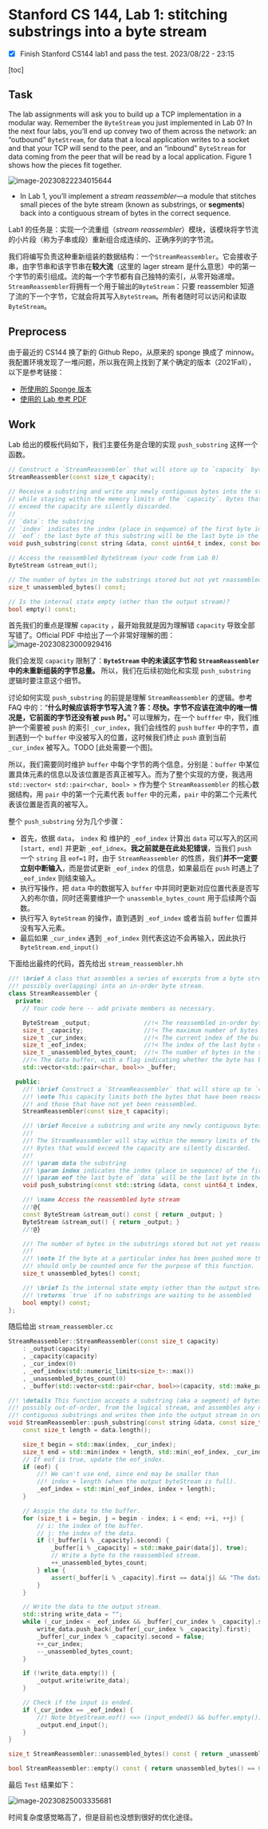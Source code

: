 # Stanford CS 144, Lab 1: stitching substrings into a byte stream

- [x] Finish Stanford CS144 lab1 and pass the test. 2023/08/22 - 23:15

[toc]

## Task

The lab assignments will ask you to build up a TCP implementation in a modular way. Remember the `ByteStream` you just implemented in Lab 0? In the next four labs, you’ll end up convey two of them across the network: an “outbound” `ByteStream`, for data that a local application writes to a socket and that your TCP will send to the peer, and an “inbound” `ByteStream` for data coming from the peer that will be read by a local application. Figure 1 shows how the pieces fit together.

 ![image-20230822234015644](assets/lab1_1.png)

- In Lab 1, you’ll implement a *stream reassembler*—a module that stitches small pieces of the byte stream (known as substrings, or **segments**) back into a contiguous stream of bytes in the correct sequence.

Lab1 的任务是：实现一个流重组（*stream reassembler*）模块，该模块将字节流的小片段（称为子串或段）重新组合成连续的、正确序列的字节流。

我们将编写负责这种重新组装的数据结构：一个`StreamReassembler`。它会接收子串，由字节串和该字节串在**较大流**（这里的 lager stream 是什么意思）中的第一个字节的索引组成。流的每一个字节都有自己独特的索引，从零开始递增。`StreamReassembler`将拥有一个用于输出的`ByteStream`：只要 reassembler 知道了流的下一个字节，它就会将其写入`ByteStream`。所有者随时可以访问和读取`ByteStream`。

## Preprocess

由于最近的 CS144 换了新的 Github Repo，从原来的 sponge 换成了 minnow。我配置环境发现了一堆问题，所以我在网上找到了某个确定的版本（2021Fall），以下是参考链接：

- [所使用的 Sponge 版本](https://github.com/gene1974/sponge)
- [使用的 Lab 参考 PDF](https://github.com/Kiprey/sponge)

## Work

Lab 给出的模板代码如下，我们主要任务是合理的实现 `push_substring` 这样一个函数。

```cpp
// Construct a `StreamReassembler` that will store up to `capacity` bytes.
StreamReassembler(const size_t capacity);

// Receive a substring and write any newly contiguous bytes into the stream,
// while staying within the memory limits of the `capacity`. Bytes that would
// exceed the capacity are silently discarded.
//
// `data`: the substring
// `index` indicates the index (place in sequence) of the first byte in `data`
// `eof`: the last byte of this substring will be the last byte in the entire stream
void push_substring(const string &data, const uint64_t index, const bool eof);

// Access the reassembled ByteStream (your code from Lab 0)
ByteStream &stream_out();

// The number of bytes in the substrings stored but not yet reassembled
size_t unassembled_bytes() const;

// Is the internal state empty (other than the output stream)?
bool empty() const;
```

首先我们的重点是理解 `capacity` ，最开始我就是因为理解错 `capacity` 导致全部写错了。Official PDF 中给出了一个非常好理解的图：
![image-20230823000929416](assets/lab1_2.png)

我们会发现 `capacity` 限制了：**`ByteStream` 中的未读区字节和 `StreamReassembler` 中的未重新组装的字节总量。**  所以，我们在后续初始化和实现 `push_substring` 逻辑时要注意这个细节。

讨论如何实现 `push_substring` 的前提是理解 `StreamReassembler` 的逻辑。参考 FAQ 中的：“**什么时候应该将字节写入流？答：尽快。字节不应该在流中的唯一情况是，它前面的字节还没有被 `push` 时。**” 可以理解为，在一个 `bufffer` 中，我们维护一个需要被 `push` 的索引 `_cur_index`，我们会线性的 `push` `buffer` 中的字节，直到遇到一个  `buffer` 中没被写入的位置，这时候我们终止 `push` 直到当前 `_cur_index` 被写入。TODO [此处需要一个图]。

所以，我们需要同时维护 `buffer` 中每个字节的两个信息，分别是：`buffer` 中某位置具体元素的信息以及该位置是否真正被写入。而为了整个实现的方便，我选用 `std::vector< std::pair<char, bool> >` 作为整个 `StreamReassembler` 的核心数据结构，用 `pair` 中的第一个元素代表 `buffer` 中的元素，`pair` 中的第二个元素代表该位置是否真的被写入。

整个 `push_substring` 分为几个步骤：

- 首先，依据 `data`， `index` 和 维护的  `_eof_index` 计算出 `data` 可以写入的区间 `[start, end]` 并更新 `_eof_idnex`。**我之前就是在此处犯错误**，当我们 `push` 一个 `string` 且 `eof=1` 时，由于 `StreamReassembler` 的性质，我们**并不一定要立刻中断输入**，而是尝试更新 `_eof_index` 的信息，如果最后在 `push` 时遇上了 `_eof_index` 则结束输入。
- 执行写操作，把 `data` 中的数据写入 `buffer` 中并同时更新对应位置代表是否写入的布尔值，同时还需要维护一个 `unassemble_bytes_count` 用于后续两个函数。
- 执行写入 `ByteStream` 的操作，直到遇到 `_eof_index` 或者当前 `buffer` 位置并没有写入元素。
- 最后如果 `_cur_index` 遇到 `_eof_index` 则代表这边不会再输入，因此执行 `ByteStream.end_input()`

下面给出最终的代码，首先给出 `stream_reassembler.hh` 

```cpp
//! \brief A class that assembles a series of excerpts from a byte stream (possibly out of order,
//! possibly overlapping) into an in-order byte stream.
class StreamReassembler {
  private:
    // Your code here -- add private members as necessary.

    ByteStream _output;               //!< The reassembled in-order byte stream
    size_t _capacity;                 //!< The maximum number of bytes
    size_t _cur_index;                //!< The current index of the buffer
    size_t _eof_index;                //!< The index of the last byte of the entire stream
    size_t _unassembled_bytes_count;  //!< The number of bytes in the substrings stored but not yet reassembled
    //!< The data buffer, with a flag indicating whether the byte has been pushed
    std::vector<std::pair<char, bool>> _buffer;

  public:
    //! \brief Construct a `StreamReassembler` that will store up to `capacity` bytes.
    //! \note This capacity limits both the bytes that have been reassembled,
    //! and those that have not yet been reassembled.
    StreamReassembler(const size_t capacity);

    //! \brief Receive a substring and write any newly contiguous bytes into the stream.
    //!
    //! The StreamReassembler will stay within the memory limits of the `capacity`.
    //! Bytes that would exceed the capacity are silently discarded.
    //!
    //! \param data the substring
    //! \param index indicates the index (place in sequence) of the first byte in `data`
    //! \param eof the last byte of `data` will be the last byte in the entire stream
    void push_substring(const std::string &data, const uint64_t index, const bool eof);

    //! \name Access the reassembled byte stream
    //!@{
    const ByteStream &stream_out() const { return _output; }
    ByteStream &stream_out() { return _output; }
    //!@}

    //! The number of bytes in the substrings stored but not yet reassembled
    //!
    //! \note If the byte at a particular index has been pushed more than once, it
    //! should only be counted once for the purpose of this function.
    size_t unassembled_bytes() const;

    //! \brief Is the internal state empty (other than the output stream)?
    //! \returns `true` if no substrings are waiting to be assembled
    bool empty() const;
};

```

随后给出 `stream_reassembler.cc`

```cpp
StreamReassembler::StreamReassembler(const size_t capacity)
    : _output(capacity)
    , _capacity(capacity)
    , _cur_index(0)
    , _eof_index(std::numeric_limits<size_t>::max())
    , _unassembled_bytes_count(0)
    , _buffer(std::vector<std::pair<char, bool>>(capacity, std::make_pair('$', false))) {}

//! \details This function accepts a substring (aka a segment) of bytes,
//! possibly out-of-order, from the logical stream, and assembles any newly
//! contiguous substrings and writes them into the output stream in order.
void StreamReassembler::push_substring(const string &data, const size_t index, const bool eof) {
    const size_t length = data.length();

    size_t begin = std::max(index, _cur_index);
    size_t end = std::min(index + length, std::min(_eof_index, _cur_index + _capacity - _output.buffer_size()));
    // If eof is true, update the eof_index.
    if (eof) {
        //! We can't use end, since end may be smaller than
        //! index + length (when the output byteStream is full).
        _eof_index = std::min(_eof_index, index + length);
    }

    // Assgin the data to the buffer.
    for (size_t i = begin, j = begin - index; i < end; ++i, ++j) {
        // i: the index of the buffer.
        // j: the index of the data.
        if (!_buffer[i % _capacity].second) {
            _buffer[i % _capacity] = std::make_pair(data[j], true);
            // Write a byte to the reassembled stream.
            ++_unassembled_bytes_count;
        } else {
            assert(_buffer[i % _capacity].first == data[j] && "The data is not the same.");
        }
    }

    // Write the data to the output stream.
    std::string write_data = "";
    while (_cur_index < _eof_index && _buffer[_cur_index % _capacity].second) {
        write_data.push_back(_buffer[_cur_index % _capacity].first);
        _buffer[_cur_index % _capacity].second = false;
        ++_cur_index;
        --_unassembled_bytes_count;
    }

    if (!write_data.empty()) {
        _output.write(write_data);
    }

    // Check if the input is ended.
    if (_cur_index == _eof_index) {
        //! Note btyeStream.eof() <=> (input_ended() && buffer.empty())
        _output.end_input();
    }
}

size_t StreamReassembler::unassembled_bytes() const { return _unassembled_bytes_count; }

bool StreamReassembler::empty() const { return unassembled_bytes() == 0; }
```

最后 `Test` 结果如下：

![image-20230825003335681](assets/lab1_3.png)

时间复杂度感觉略高了，但是目前也没想到很好的优化途径。
